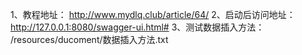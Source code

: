 1、教程地址：
http://www.mydlq.club/article/64/
2、启动后访问地址：
http://127.0.0.1:8080/swagger-ui.html#
3、测试数据插入方法：
/resources/ducoment/数据插入方法.txt